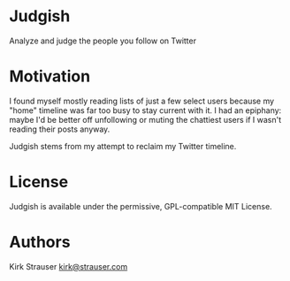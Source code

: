 # Judgish

Analyze and judge the people you follow on Twitter

# Motivation

I found myself mostly reading lists of just a few select users because my
"home" timeline was far too busy to stay current with it. I had an epiphany:
maybe I'd be better off unfollowing or muting the chattiest users if I wasn't
reading their posts anyway.

Judgish stems from my attempt to reclaim my Twitter timeline.

# License

Judgish is available under the permissive, GPL-compatible MIT License.

# Authors

Kirk Strauser <kirk@strauser.com>
